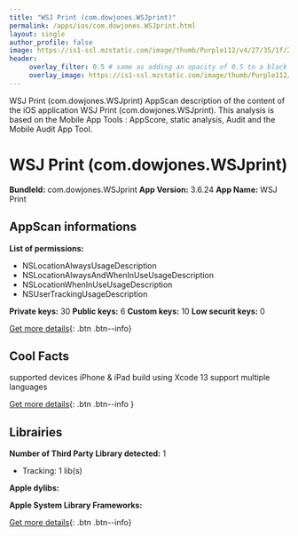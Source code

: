 ```yaml
---
title: "WSJ Print (com.dowjones.WSJprint)"
permalink: /apps/ios/com.dowjones.WSJprint.html
layout: single
author_profile: false
image: https://is1-ssl.mzstatic.com/image/thumb/Purple112/v4/27/35/1f/27351f49-f9b6-c559-341a-44c2d1e1afcc/AppIcon-0-0-1x_U007emarketing-0-0-0-10-0-0-sRGB-0-0-0-GLES2_U002c0-512MB-85-220-0-0.png/512x512bb.jpg
header: 
     overlay_filter: 0.5 # same as adding an opacity of 0.5 to a black background
     overlay_image: https://is1-ssl.mzstatic.com/image/thumb/Purple112/v4/27/35/1f/27351f49-f9b6-c559-341a-44c2d1e1afcc/AppIcon-0-0-1x_U007emarketing-0-0-0-10-0-0-sRGB-0-0-0-GLES2_U002c0-512MB-85-220-0-0.png/512x512bb.jpg
---
```

WSJ Print (com.dowjones.WSJprint) AppScan description of the content of the iOS application WSJ Print (com.dowjones.WSJprint). This analysis is based on the Mobile App Tools : AppScore, static analysis, Audit and the Mobile Audit App Tool.

# WSJ Print (com.dowjones.WSJprint)

**BundleId:** com.dowjones.WSJprint
**App Version:** 3.6.24
**App Name:** WSJ Print


## AppScan informations 

**List of permissions:** 
- NSLocationAlwaysUsageDescription
- NSLocationAlwaysAndWhenInUseUsageDescription
- NSLocationWhenInUseUsageDescription
- NSUserTrackingUsageDescription
  
  
**Private keys:** 30
**Public keys:** 6
**Custom keys:** 10
**Low securit keys:** 0
  
[Get more details](/pricing.html){: .btn .btn--info}

## Cool Facts

supported devices iPhone & iPad
build using Xcode 13
support multiple languages
  
[Get more details](/pricing.html){: .btn .btn--info }

## Librairies 
**Number of Third Party Library detected:** 1
- Tracking: 1 lib(s)


**Apple dylibs:**


**Apple System Library Frameworks:**


  
[Get more details](/pricing.html){: .btn .btn--info}

